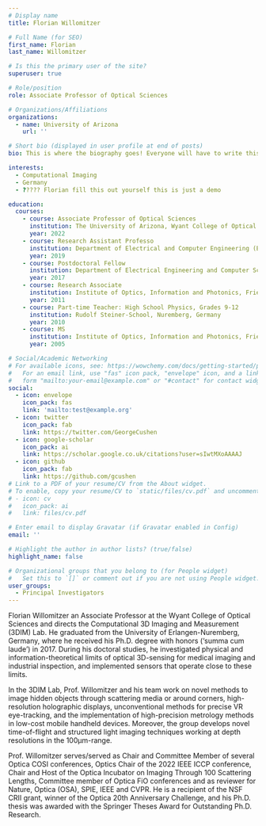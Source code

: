 ```yaml
---
# Display name
title: Florian Willomitzer

# Full Name (for SEO)
first_name: Florian
last_name: Willomitzer

# Is this the primary user of the site?
superuser: true

# Role/position
role: Associate Professor of Optical Sciences

# Organizations/Affiliations
organizations:
  - name: University of Arizona
    url: ''

# Short bio (displayed in user profile at end of posts)
bio: This is where the biography goes! Everyone will have to write this.

interests:
  - Computational Imaging
  - Germany
  - ????? Florian fill this out yourself this is just a demo

education:
  courses:
    - course: Associate Professor of Optical Sciences
      institution: The University of Arizona, Wyant College of Optical Sciences,
      year: 2022
    - course: Research Assistant Professo
      institution: Department of Electrical and Computer Engineering (ECE), Northwestern University
      year: 2019
    - course: Postdoctoral Fellow
      institution: Department of Electrical Engineering and Computer Science (EECS), Northwestern University
      year: 2017
    - course: Research Associate
      institution: Institute of Optics, Information and Photonics, Friedrich-Alexander University Erlangen-Nuremberg
      year: 2011
    - course: Part-time Teacher: High School Physics, Grades 9-12
      institution: Rudolf Steiner-School, Nuremberg, Germany
      year: 2010
    - course: MS
      institution: Institute of Optics, Information and Photonics, Friedrich-Alexander University Erlangen-Nuremberg
      year: 2005

# Social/Academic Networking
# For available icons, see: https://wowchemy.com/docs/getting-started/page-builder/#icons
#   For an email link, use "fas" icon pack, "envelope" icon, and a link in the
#   form "mailto:your-email@example.com" or "#contact" for contact widget.
social:
  - icon: envelope
    icon_pack: fas
    link: 'mailto:test@example.org'
  - icon: twitter
    icon_pack: fab
    link: https://twitter.com/GeorgeCushen
  - icon: google-scholar
    icon_pack: ai
    link: https://scholar.google.co.uk/citations?user=sIwtMXoAAAAJ
  - icon: github
    icon_pack: fab
    link: https://github.com/gcushen
# Link to a PDF of your resume/CV from the About widget.
# To enable, copy your resume/CV to `static/files/cv.pdf` and uncomment the lines below.
# - icon: cv
#   icon_pack: ai
#   link: files/cv.pdf

# Enter email to display Gravatar (if Gravatar enabled in Config)
email: ''

# Highlight the author in author lists? (true/false)
highlight_name: false

# Organizational groups that you belong to (for People widget)
#   Set this to `[]` or comment out if you are not using People widget.
user_groups:
  - Principal Investigators
---
```


Florian Willomitzer an Associate Professor at the Wyant College of Optical Sciences and directs the Computational 3D Imaging and Measurement (3DIM) Lab. He graduated from the University of Erlangen-Nuremberg, Germany, where he received his Ph.D. degree with honors (‘summa cum laude’) in 2017. During his doctoral studies, he investigated physical and information-theoretical limits of optical 3D-sensing for medical imaging and industrial inspection, and implemented sensors that operate close to these limits.

In the 3DIM Lab, Prof. Willomitzer and his team work on novel methods to image hidden objects through scattering media or around corners, high-resolution holographic displays, unconventional methods for precise VR eye-tracking, and the implementation of high-precision metrology methods in low-cost mobile handheld devices. Moreover, the group develops novel time-of-flight and structured light imaging techniques working at depth resolutions in the 100μm-range.

Prof. Willomitzer serves/served as Chair and Committee Member of several Optica COSI conferences, Optics Chair of the 2022 IEEE ICCP conference, Chair and Host of the Optica Incubator on Imaging Through 100 Scattering Lengths, Committee member of Optica FiO conferences and as reviewer for Nature, Optica (OSA), SPIE, IEEE and CVPR. He is a recipient of the NSF CRII grant, winner of the Optica 20th Anniversary Challenge, and his Ph.D. thesis was awarded with the Springer Theses Award for Outstanding Ph.D. Research.